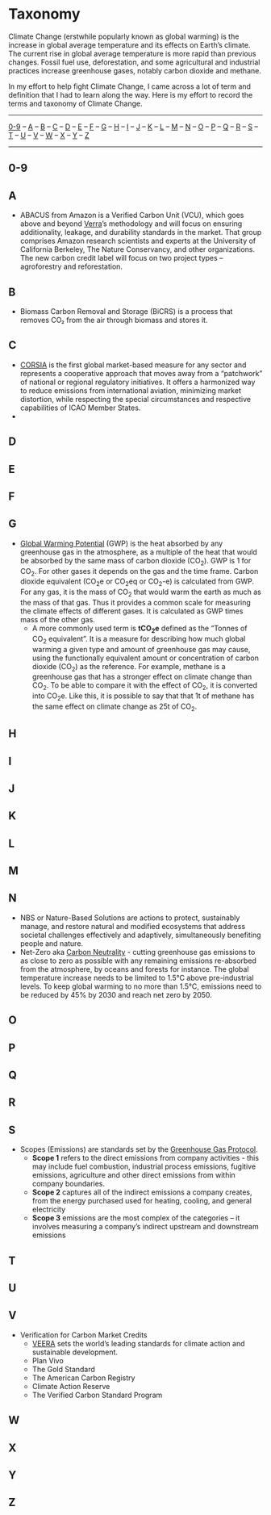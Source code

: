 # Taxonomy

Climate Change (erstwhile popularly known as global warming) is the increase in global average temperature and its effects on Earth’s climate. The current rise in global average temperature is more rapid than previous changes. Fossil fuel use, deforestation, and some agricultural and industrial practices increase greenhouse gases, notably carbon dioxide and methane.

In my effort to help fight Climate Change, I came across a lot of term and definition that I had to learn along the way. Here is my effort to record the terms and taxonomy of Climate Change.

---
[0-9](#0-9) – [A](#a) – [B](#b) – [C](#c) – [D](#d) – [E](#e) – [F](#f) – [G](#g) – [H](#h) – [I](#i) – [J](#j) – [K](#k) – [L](#l) – [M](#m) – [N](#n) – [O](#o) – [P](#p) – [Q](#q) – [R](#r) – [S](#s) – [T](#t) – [U](#u) – [V](#v) – [W](#w) – [X](#x) – [Y](#y) – [Z](#z)

---

## 0-9
## A

- ABACUS from Amazon is a Verified Carbon Unit (VCU), which goes above and beyond [Verra](https://verra.org)’s methodology and will focus on ensuring additionality, leakage, and durability standards in the market. That group comprises Amazon research scientists and experts at the University of California Berkeley, The Nature Conservancy, and other organizations. The new carbon credit label will focus on two project types – agroforestry and reforestation. 
## B

- Biomass Carbon Removal and Storage (BiCRS) is a process that removes CO₂ from the air through biomass and stores it.
## C

- [CORSIA](https://www.icao.int/environmental-protection/CORSIA/pages/default.aspx) is the first global market-based measure for any sector and represents a cooperative approach that moves away from a “patchwork” of national or regional regulatory initiatives. It offers a harmonized way to reduce emissions from international aviation, minimizing market distortion, while respecting the special circumstances and respective capabilities of ICAO Member States.
- 

## D
## E
## F

## G

- [Global Warming Potential](https://en.wikipedia.org/wiki/Global_warming_potential) (GWP) is the heat absorbed by any greenhouse gas in the atmosphere, as a multiple of the heat that would be absorbed by the same mass of carbon dioxide (CO<sub>2</sub>). GWP is 1 for CO<sub>2</sub>. For other gases it depends on the gas and the time frame. Carbon dioxide equivalent (CO<sub>2</sub>e or CO<sub>2</sub>eq or CO<sub>2</sub>-e) is calculated from GWP. For any gas, it is the mass of CO<sub>2</sub> that would warm the earth as much as the mass of that gas. Thus it provides a common scale for measuring the climate effects of different gases. It is calculated as GWP times mass of the other gas.
	- A more commonly used term is __tCO<sub>2</sub>e__ defined as the “Tonnes of CO<sub>2</sub> equivalent”. It is a measure for describing how much global warming a given type and amount of greenhouse gas may cause, using the functionally equivalent amount or concentration of carbon dioxide (CO<sub>2</sub>) as the reference. For example, methane is a greenhouse gas that has a stronger effect on climate change than CO<sub>2</sub>. To be able to compare it with the effect of CO<sub>2</sub>, it is converted into CO<sub>2</sub>e. Like this, it is possible to say that that 1t of methane has the same effect on climate change as 25t of CO<sub>2</sub>.

## H
## I
## J
## K
## L
## M
## N

- NBS or Nature-Based Solutions are actions to protect, sustainably manage, and restore natural and modified ecosystems that address societal challenges effectively and adaptively, simultaneously benefiting people and nature.
- Net-Zero aka [Carbon Neutrality](https://en.wikipedia.org/wiki/Carbon_neutrality) - cutting greenhouse gas emissions to as close to zero as possible with any remaining emissions re-absorbed from the atmosphere, by oceans and forests for instance. The global temperature increase needs to be limited to 1.5°C above pre-industrial levels. To keep global warming to no more than 1.5°C, emissions need to be reduced by 45% by 2030 and reach net zero by 2050.

## O
## P
## Q
## R
## S

- Scopes (Emissions) are standards set by the [Greenhouse Gas Protocol](https://ghgprotocol.org).
	- __Scope 1__ refers to the direct emissions from company activities - this may include fuel combustion, industrial process emissions, fugitive emissions, agriculture and other direct emissions from within company boundaries.
	- __Scope 2__ captures all of the indirect emissions a company creates, from the energy purchased used for heating, cooling, and general electricity
	- __Scope 3__ emissions are the most complex of the categories – it involves measuring a company’s indirect upstream and downstream emissions

## T
## U
## V

- Verification for Carbon Market Credits
	- [VEERA](https://verra.org/) sets the world’s leading standards for climate action and sustainable development.
	- Plan Vivo
	- The Gold Standard
	- The American Carbon Registry
	- Climate Action Reserve
	- The Verified Carbon Standard Program

## W
## X
## Y
## Z